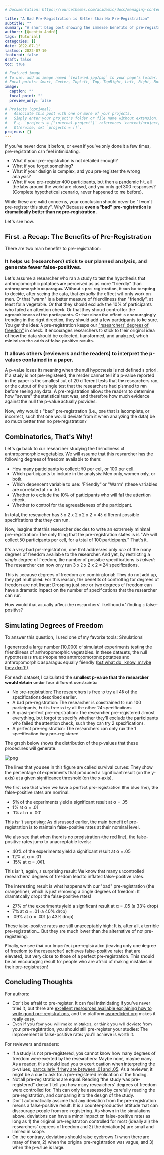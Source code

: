 ```yaml
---
# Documentation: https://sourcethemes.com/academic/docs/managing-content/

title: "A Bad Pre-Registration is Better than No Pre-Registration"
subtitle: ""
summary: "A short blog post showing the immense benefits of pre-registration on false-positive rates, even when the pre-registration is underspecified."
authors: [Quentin André]
tags: [Tutorial]
categories: []
date: 2022-07-1°
lastmod: 2022-07-10
featured: false
draft: false
toc: true

# Featured image
# To use, add an image named `featured.jpg/png` to your page's folder.
# Focal points: Smart, Center, TopLeft, Top, TopRight, Left, Right, BottomLeft, Bottom, BottomRight.
image:
  caption: ""
  focal_point: ""
  preview_only: false

# Projects (optional).
#   Associate this post with one or more of your projects.
#   Simply enter your project's folder or file name without extension.
#   E.g. `projects = ["internal-project"]` references `content/project/deep-learning/index.md`.
#   Otherwise, set `projects = []`.
projects: []
---
```


If you've never done it before, or even if you've only done it a few times, pre-registration can feel intimidating.

* What if your pre-registration is not detailed enough? 
* What if you forget something?
* What if your design is complex, and you pre-register the wrong analysis?
* What if you pre-register 400 participants, but then a pandemic hit, all the labs around the world are closed, and you only get 300 responses? (Complete hypothetical scenario, never happened to me before).

While these are valid concerns, your conclusion should never be "I won't pre-register this study". Why? Because **even a "bad" pre-registration is dramatically better than no pre-registration.**

Let's see how.

## First, a Recap: The Benefits of Pre-Registration

There are two main benefits to pre-registration:

### It helps us (researchers) stick to our planned analysis, and generate fewer false-positives.

Let's assume a researcher who ran a study to test the hypothesis that anthropomorphic potatoes are perceived as as more "friendly" than anthropomorphic asparagus. Without a pre-registration, it can be tempting to decide, after seeing the data, that *actually* the effect will only work on men. Or that "warm" is a better measure of friendliness than "friendly", at least for a vegetable. Or that they should exclude the 10% of participants who failed an attention check. Or that they should control for the agreeableness of the participants. Or that since the effect is encouragingly trending in the right direction, they should add a few participants to be sure. You get the idea: A pre-registration keeps our ["researchers' degrees of freedom"](https://journals.sagepub.com/doi/pdf/10.1177/0956797611417632) in check. It encourages researchers to stick to their original idea of how the data should be collected, transformed, and analyzed, which minimizes the odds of false-positive results.

### It allows others (reviewers and the readers) to interpret the p-values contained in a paper.

A p-value loses its meaning when the null hypothesis is not defined a priori. If a study is not pre-registered, the reader cannot tell if a p-value reported in the paper is the smallest out of 20 different tests that the researchers ran, or the output of the single test that the researchers had planned to run before seeing any data. A pre-registration allows the readers to determine how "severe" the statistical test was, and therefore how much evidence against the null the p-value actually provides.

Now, why would a "bad" pre-registration (i.e., one that is incomplete, or incorrect, such that one would deviate from it when analyzing the data) be so much better than no pre-registration?

## Combinatorics, That's Why!

Let's go back to our researcher studying the friendliness of anthropomorphic vegetables. We will assume that this researcher has the following degrees of freedom available to them:
* How many participants to collect: 50 per cell, or 100 per cell.
* Which participants to include in the analysis: Men only, women only, or both.
* Which dependent variable to use: "Friendly" or "Warm" (these variables are correlated at r = .5).
* Whether to exclude the 10% of participants who will fail the attention check.
* Whether to control for the agreeableness of the participant.

In total, the researcher has 3 x 2 x 2 x 2 x 2 = 48 different possible specifications that they can run. 

Now, imagine that this researcher decides to write an extremely minimal pre-registration: The only thing that the pre-registration states is is "We will collect 50 participants per cell, for a total of 100 participants." That's it. 

It's a very bad pre-registration, one that addresses only *one* of the many degrees of freedom available to the researcher. And yet, by restricting a *single* degree of freedom, the number of possible specifications is *halved*: The researcher can now only run 3 x 2 x 2 x 2 = 24 specifications.

This is because degrees of freedom are combinatorial: They do not add up, they get multiplied. For this reason, the benefits of controlling for degrees of freedom are not linear: Dropping just one or two degrees of freedom can have a dramatic impact on the number of specifications that the researcher can run.

How would that actually affect the researchers' likelihood of finding a false-positive?

## Simulating Degrees of Freedom

To answer this question, I used one of my favorite tools: Simulations!

I generated a large number (10,000) of simulated experiments testing the friendliness of anthropomorphic vegetables. In these datasets, the null hypothesis is true: People find anthropomorphic potatoes and anthropomorphic asparagus equally friendly ([but what do I know, maybe they don't!](https://veggietales-the-ultimate-veggiepedia.fandom.com/wiki/Archibald_Asparagus)).

For each dataset, I calculated the **smallest p-value that the researcher would obtain** under four different constraints:
* No pre-registration: The researchers is free to try all 48 of the specifications described earlier.
* A bad pre-registration: The researcher is constrained to run 100 participants, but is free to try all the other 24 specifications.
* A quasi-perfect pre-registration: The researcher pre-registered almost everything, but forgot to specify whether they'll exclude the participants who failed the attention check, such they can try 2 specifications.
* A perfect pre-registration: The researchers can only run the 1 specification they pre-registered.

The graph below shows the distribution of the p-values that these procedures will generate.


    
![png](files/Fig1.png)
    


The lines that you see in this figure are called survival curves: They show the percentage of experiments that produced a significant result (on the y-axis) at a given significance threshold (on the x-axis). 

We first see that when we have a perfect pre-registration (the blue line), the false-positive rates are nominal:
* 5% of the experiments yield a significant result at α = .05
* 1% at α = .01
* .1% at α = .001

This isn't surprising: As discussed earlier, the main benefit of pre-registration is to maintain false-positive rates at their nominal level.

We also see that when there is no pregistration (the red line), the false-positive rates jump to unacceptable levels: 
* 40% of the experiments yield a significant result at α = .05
* 12% at α = .01
* .15% at α = .001.

This isn't, again, a surprising result: We know that many uncontrolled researchers' degrees of freedom lead to inflated false-positive rates.

The interesting result is what happens with our "bad" pre-registration (the orange line), which is just removing a single degrees of freedom: It dramatically drops the false-positive rates!
* 27% of the experiments yield a significant result at α = .05 (a 33% drop)
* 7% at α = .01 (a 40% drop)
* .09% at α = .001 (a 43% drop)

These false-positive rates are still unacceptably high: It is, after all, a terrible pre-registration... But they are much lower than the alternative of not pre-registering.

Finally, we see that our imperfect pre-registration (leaving only one degree of freedom to the researcher) achieves false-positive rates that are elevated, but very close to those of a perfect pre-registration. This should be an encouraging result for people who are afraid of making mistakes in their pre-registration!

## Concluding Thoughts

For authors:

* Don't be afraid to pre-register. It can feel intimidating if you've never tried it, but there are [excellent ressources available explaining how to write good pre-registrations](http://datacolada.org/64), and the platform [aspredicted.org](aspredicted.org) makes it really easy.
* Even if you fear you will make mistakes, or think you will deviate from your pre-registration, you should still pre-register your studies: The improvement in false-positive rates you'll achieve is worth it.

For reviewers and readers:

* If a study is not pre-registered, you cannot know how many degrees of freedom were exerted by the researchers: Maybe none, maybe many. As a reader, this should lead you to exert caution when interpreting the p-values, [particularly if they are between .01 and .05](http://datacolada.org/45). As a reviewer, it might be a cue to ask for a pre-registered replication of the finding.
* Not all pre-registrations are equal. Reading "the study was pre-registered" doesn't tell you how many researchers' degrees of freedom were controlled for. This can only be assessed by carefully reading the pre-registration, and comparing it to the design of the study.
* Don't automatically assume that any deviation from the pre-registration means a false-positive result. It is a counter-productive attitude that can discourage people from pre-registering. As shown in the simulations above, deviations can have a minor impact on false-positive rates as long as 1) the original pre-registration controlled for most (ideally all) the researchers' degrees of freedom and 2) the deviation(s) are small and limited in scope. 
* On the contrary, deviations should raise eyebrows 1) when there are many of them, 2) when the original pre-registration was vague, and 3) when the p-value is large.
